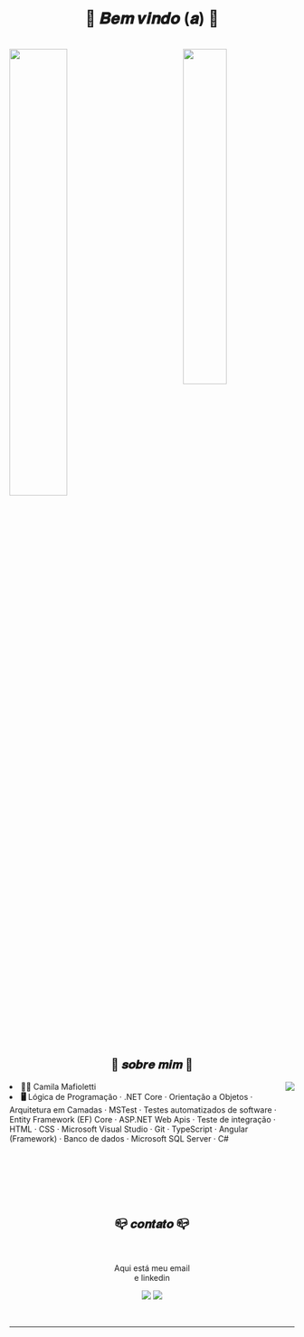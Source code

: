
<body>
<h1 align = "center">  🌼 𝑩𝒆𝒎 𝒗𝒊𝒏𝒅𝒐 (𝒂) 🌼 </h1>
<br>
  
<div>
<img width="39%" src="https://github-readme-stats.vercel.app/api/top-langs/?username=camilamafioletti&layout=compact&langs_count=16&theme=graywhite" align="right">

<img width="45%" src="https://github-readme-stats.vercel.app/api?username=camilamafioletti&theme=graywhite&show_icons=true" >
  <br>
  </div>
<div>

<h2 align="center"> 🦊  𝒔𝒐𝒃𝒓𝒆 𝒎𝒊𝒎  🦊 </h2>
  
<img src="https://media0.giphy.com/media/IgDC5yl5uyjKw/giphy.webp?cid=ecf05e47c7a281wuh0pyizi9oj58bekd9gf8gzk4ue7dpy5p&rid=giphy.webp&ct=g" align="right">
  </div>

<li>
 <b>👩‍💼</b> Camila Mafioletti </li>
<li>
<b>🖥️</b> Lógica de Programação 
  · .NET Core 
  · Orientação a Objetos 
  · Arquitetura em Camadas 
  · MSTest 
  · Testes automatizados de software 
  · Entity Framework (EF) Core 
  · ASP.NET Web Apis 
  · Teste de integração 
  · HTML 
  · CSS 
  · Microsoft Visual Studio 
  · Git 
  · TypeScript 
  · Angular (Framework) 
  · Banco de dados 
  · Microsoft SQL Server 
  · C#
  
</li>
<br><br><br>
</div>
<div>
</p>
<br>
  <br>
<h2 align="center">           📪  𝒄𝒐𝒏𝒕𝒂𝒕𝒐  📪</h2>
  <div align="center">

  </div>
<br>
<p align="center">Aqui está meu email <br>
e linkedin</p>
<p align="center"> <a href = "mailto:camilamafioletti01@gmail.com"><img src="https://img.shields.io/badge/-Gmail-%23333?style=for-the-badge&logo=gmail&logoColor=white" target="_blank"></a>
  <a href="https://www.linkedin.com/in/camila-mafioletti-54a3a92a1/" target="_blank"><img src="https://img.shields.io/badge/-LinkedIn-%230077B5?style=for-the-badge&logo=linkedin&logoColor=white" target="_blank"></a>
</div>
<br>

<hr>
</div>
</div>
    </center>
</body>

